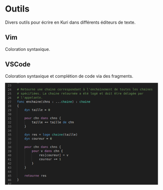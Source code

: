 Outils
======
Divers outils pour écrire en Kuri dans différents éditeurs de texte.

## Vim
Coloration syntaxique.

## VSCode
Coloration syntaxique et complétion de code via des fragments.

![alt text](vscode_coloration.png "Démonstration de la coloration syntaxique pour VSCode")

